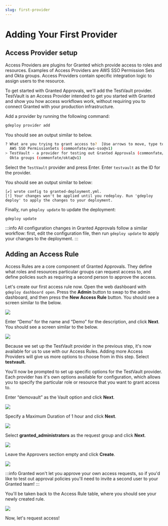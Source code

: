 ```yaml
---
slug: first-provider
---
```


# Adding Your First Provider

## Access Provider setup

Access Providers are plugins for Granted which provide access to roles and resources. Examples of Access Providers are AWS SSO Permission Sets and Okta groups. Access Providers contain specific integration logic to assign users to the resource.

To get started with Granted Approvals, we'll add the TestVault provider. TestVault is an Access Provider intended to get you started with Granted and show you how access workflows work, without requiring you to connect Granted with your production infrastructure.

Add a provider by running the following command:

```bash
gdeploy provider add
```

You should see an output similar to below.

```bash
? What are you trying to grant access to?  [Use arrows to move, type to filter]
  AWS SSO PermissionSets (commonfate/aws-sso@v1)
> TestVault - a provider for testing out Granted Approvals (commonfate/testvault@v1)
  Okta groups (commonfate/okta@v1)
```

Select the `TestVault` provider and press Enter. Enter `testvault` as the ID for the provider.

You should see an output similar to below:

```
[✔] wrote config to granted-deployment.yml.
[!] Your changes won't be applied until you redeploy. Run 'gdeploy deploy' to apply the changes to your deployment.
```

Finally, run `gdeploy update` to update the deployment:

```
gdeploy update
```

:::info
All configuration changes in Granted Approvals follow a similar workflow: first, edit the configuration file, then run `gdeploy update` to apply your changes to the deployment.
:::

## Adding an Access Rule

Access Rules are a core component of Granted Approvals. They define what roles and resources particular groups can request access to, and define policies such as requiring a second person to approve the access.

Let's create our first access rule now. Open the web dashboard with `gdeploy dashboard open`. Press the **Admin** button to swap to the admin dashboard, and then press the **New Access Rule** button. You should see a screen similar to the below.

![](/img/approvals-getting-started/04-newrule.png)

Enter “Demo” for the name and “Demo” for the description, and click **Next**. You should see a screen similar to the below.

![](/img/approvals-getting-started/05-provider.png)

Because we set up the TestVault provider in the previous step, it's now available for us to use with our Access Rules. Adding more Access Providers will give us more options to choose from in this step. Select **testvault.**

You'll now be prompted to set up specific options for the TestVault provider. Each provider has it's own options available for configuration, which allows you to specify the particular role or resource that you want to grant access to.

Enter “demovault” as the Vault option and click **Next**.

![](/img/approvals-getting-started/06-providerselected.png)

Specify a Maximum Duration of 1 hour and click **Next**.

![](/img/approvals-getting-started/07-time.png)

Select **granted_administrators** as the request group and click **Next**.

![](/img/approvals-getting-started/08-whocanrequest.png)

Leave the Approvers section empty and click **Create**.

![](/img/approvals-getting-started/09-approvalrequired.png)

:::info
Granted won't let you approve your own access requests, so if you'd like to test out approval policies you'll need to invite a second user to your Granted team!
:::

You'll be taken back to the Access Rule table, where you should see your newly created rule.

![](/img/approvals-getting-started/10-rulecreated.png)

Now, let's request access!
